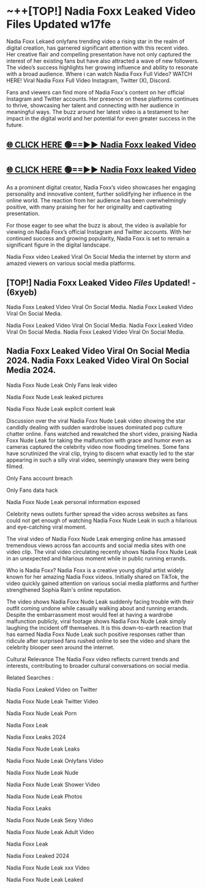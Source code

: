 # ~++[TOP!] Nadia Foxx Leaked Video Files Updated w17fe

 Nadia Foxx Lekaed onlyfans trending video a rising star in the realm of digital creation, has garnered significant attention with this recent video. Her creative flair and compelling presentation have not only captured the interest of her existing fans but have also attracted a wave of new followers. The video’s success highlights her growing influence and ability to resonate with a broad audience.
Where i can watch  Nadia Foxx Full Video? WATCH HERE! Viral  Nadia Foxx Full Video Instagram, Twitter (X), Discord.


Fans and viewers can find more of  Nadia Foxx's content on her official Instagram and Twitter accounts. Her presence on these platforms continues to thrive, showcasing her talent and connecting with her audience in meaningful ways. The buzz around her latest video is a testament to her impact in the digital world and her potential for even greater success in the future.


## [🌐 CLICK HERE 🟢==►►  Nadia Foxx leaked Video ](https://onlyclips.site?title=Nadia_Foxx&ref=git)

## [🌐 CLICK HERE 🟢==►►  Nadia Foxx leaked Video ](https://onlyclips.site?title=Nadia_Foxx&ref=git)


As a prominent digital creator,  Nadia Foxx’s video showcases her engaging personality and innovative content, further solidifying her influence in the online world. The reaction from her audience has been overwhelmingly positive, with many praising her for her originality and captivating presentation.

For those eager to see what the buzz is about, the video is available for viewing on  Nadia Foxx’s official Instagram and Twitter accounts. With her continued success and growing popularity,  Nadia Foxx is set to remain a significant figure in the digital landscape.


  Nadia Foxx video Leaked Viral On Social Media the internet by storm and amazed viewers on various social media platforms.


## [TOP!]  Nadia Foxx Leaked Video *Files* Updated! - (6xyeb) 

 Nadia Foxx Leaked Video Viral On Social Media. Nadia Foxx Leaked Video Viral On Social Media.

 Nadia Foxx Leaked Video Viral On Social Media. Nadia Foxx Leaked Video Viral On Social Media. Nadia Foxx Leaked Video Viral On Social Media.


##  Nadia Foxx Leaked Video Viral On Social Media 2024. Nadia Foxx Leaked Video Viral On Social Media 2024.
 Nadia Foxx Nude Leak Only Fans leak video

 Nadia Foxx Nude Leak leaked pictures

 Nadia Foxx Nude Leak explicit content leak

Discussion over the viral  Nadia Foxx Nude Leak video showing the star candidly dealing with sudden wardrobe issues dominated pop culture chatter online. Fans watched and rewatched the short video, praising  Nadia Foxx Nude Leak for taking the malfunction with grace and humor even as cameras captured the celebrity video now flooding timelines. Some fans have scrutinized the viral clip, trying to discern what exactly led to the star appearing in such a silly viral video, seemingly unaware they were being filmed.


Only Fans account breach

Only Fans data hack

 Nadia Foxx Nude Leak personal information exposed

Celebrity news outlets further spread the video across websites as fans could not get enough of watching  Nadia Foxx Nude Leak in such a hilarious and eye-catching viral moment.


The viral video of  Nadia Foxx Nude Leak emerging online has amassed tremendous views across fan accounts and social media sites with one video clip. The viral video circulating recently shows  Nadia Foxx Nude Leak in an unexpected and hilarious moment while in public running errands.


Who is  Nadia Foxx?  Nadia Foxx is a creative young digital artist widely known for her amazing  Nadia Foxx videos. Initially shared on TikTok, the video quickly gained attention on various social media platforms and further strengthened Sophia Rain's online reputation.

The video shows  Nadia Foxx Nude Leak suddenly facing trouble with their outfit coming undone while casually walking about and running errands. Despite the embarrassment most would feel at having a wardrobe malfunction publicly, viral footage shows  Nadia Foxx Nude Leak simply laughing the incident off themselves. It is this down-to-earth reaction that has earned  Nadia Foxx Nude Leak such positive responses rather than ridicule after surprised fans rushed online to see the video and share the celebrity blooper seen around the internet.

Cultural Relevance The  Nadia Foxx video reflects current trends and interests, contributing to broader cultural conversations on social media.

Related Searches :

 Nadia Foxx Leaked Video on Twitter

 Nadia Foxx Nude Leak Twitter Video

 Nadia Foxx Nude Leak Porn

 Nadia Foxx Leak 

 Nadia Foxx Leaks 2024

 Nadia Foxx Nude Leak Leaks

 Nadia Foxx Nude Leak Onlyfans Video

 Nadia Foxx Nude Leak Nude

 Nadia Foxx Nude Leak Shower Video

 Nadia Foxx Nude Leak Photos

 Nadia Foxx Leaks

 Nadia Foxx Nude Leak Sexy Video

 Nadia Foxx Nude Leak Adult Video

 Nadia Foxx Leak

 Nadia Foxx Leaked 2024

 Nadia Foxx Nude Leak xxx Video

 Nadia Foxx Nude Leak Leaked